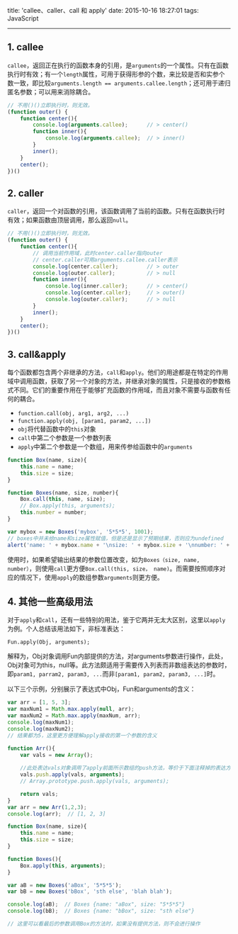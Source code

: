 title: 'callee、caller、call 和 apply'
date: 2015-10-16 18:27:01
tags: JavaScript

---

## 1. callee

`callee`，返回正在执行的函数本身的引用，是`arguments`的一个属性。只有在函数执行时有效；有一个`length`属性，可用于获得形参的个数，来比较是否和实参个数一致，即比较`arguments.length == arguments.callee.length`；还可用于递归匿名参数；可以用来消除耦合。

<!-- more -->

```javascript
// 不用()()立即执行时，则无效。
(function outer() {
	function center(){
		console.log(arguments.callee);		// > center()
		function inner(){
			console.log(arguments.callee);	// > inner()
		}
		inner();
	}
	center();
})()
```

## 2. caller

`caller`，返回一个对函数的引用，该函数调用了当前的函数。只有在函数执行时有效；如果函数由顶层调用，那么返回`null`。

```javascript
// 不用()()立即执行时，则无效。
(function outer() {
	function center(){
		// 调用当前作用域，此时center.caller指向outer
		// center.caller可用arguments.callee.caller表示
		console.log(center.caller);			// > outer
		console.log(outer.caller);			// > null
		function inner(){
			console.log(inner.caller);		// > center()
			console.log(center.caller);		// > outer()
			console.log(outer.caller);		// > null
		}
		inner();
	}
	center();
})()
```

## 3. call&apply

每个函数都包含两个非继承的方法，`call`和`apply`。他们的用途都是在特定的作用域中调用函数，获取了另一个对象的方法，并继承对象的属性，只是接收的参数格式不同。它们的重要作用在于能够扩充函数的作用域，而且对象不需要与函数有任何的耦合。

- `function.call(obj, arg1, arg2, ...)`
- `function.apply(obj, [param1, param2, ...])`
- `obj`将代替函数中的`this`对象
- `call`中第二个参数是一个参数列表
- `apply`中第二个参数是一个数组，用来传参给函数中的`arguments`

```javascript
function Box(name, size){
	this.name = name;
	this.size = size;
}

function Boxes(name, size, number){
	Box.call(this, name, size);
	// Box.apply(this, arguments);
	this.number = number;
}

var mybox = new Boxes('mybox', '5*5*5', 1001);
// boxes中并未给name和size属性赋值，但是还是显示了预期结果，否则应为undefined
alert('name: ' + mybox.name + '\nsize: ' + mybox.size + '\nnumber: ' + mybox.number);
```

使用时，如果希望输出结果的参数位置改变，如为`Boxes（size, name, number）`，则使用`call`更方便`Box.call(this, size， name)`。而需要按照顺序对应的情况下，使用`apply`的数组参数`arguments`则更方便。

## 4. 其他一些高级用法

对于`apply`和`call`，还有一些特别的用法，鉴于它两并无太大区别，这里以`apply`为例。个人总结该用法如下，非标准表达：

```
Fun.apply(Obj, arguments);
```

解释为，Obj对象调用Fun内部提供的方法，对arguments参数进行操作，此处，Obj对象可为this，null等。此方法颇适用于需要传入列表而非数组表达的参数时，即`param1, parram2, param3, ...`而非`[param1, param2, param3, ...]`时。

以下三个示例，分别展示了表达式中Obj，Fun和arguments的含义：

```javascript
var arr = [1, 5, 3];
var maxNum1 = Math.max.apply(null, arr);
var maxNum2 = Math.max.apply(maxNum, arr);
console.log(maxNum1);
console.log(maxNum2);
// 结果都为5，这里更方便理解apply接收的第一个参数的含义
```

```javascript
function Arr(){
	var vals = new Array();
	
	//此处表达vals对象调用了apply前面所示数组的push方法，等价于下面注释掉的表达方法
	vals.push.apply(vals, arguments);
	// Array.prototype.push.apply(vals, arguments);

	return vals;
}
var arr = new Arr(1,2,3);
console.log(arr);  // [1, 2, 3]
```

```javascript
function Box(name, size){
    this.name = name;
    this.size = size;
}

function Boxes(){
    Box.apply(this, arguments);
}

var aB = new Boxes('aBox', '5*5*5');
var bB = new Boxes('bBox', 'sth else', 'blah blah');

console.log(aB);  // Boxes {name: "aBox", size: "5*5*5"}
console.log(bB);  // Boxes {name: "bBox", size: "sth else"}

// 这里可以看最后的参数调用Box的方法时，如果没有提供方法，则不会进行操作
```
